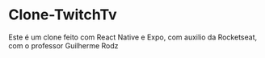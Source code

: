 # Clone-TwitchTv

Este é um clone feito com React Native e Expo, com auxilio da Rocketseat, com o professor Guilherme Rodz
